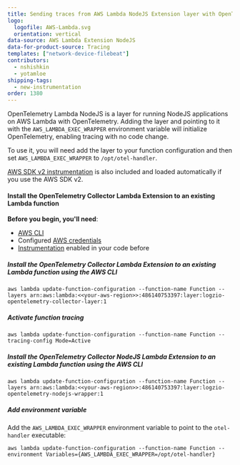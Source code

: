 ```yaml
---
title: Sending traces from AWS Lambda NodeJS Extension layer with OpenTelemetry Collector
logo:
  logofile: AWS-Lambda.svg
  orientation: vertical
data-source: AWS Lambda Extension NodeJS
data-for-product-source: Tracing
templates: ["network-device-filebeat"]
contributors:
  - nshishkin
  - yotamloe
shipping-tags:
  - new-instrumentation
order: 1380
---
```

  
OpenTelemetry Lambda NodeJS is a layer for running NodeJS applications on AWS Lambda with OpenTelemetry. Adding the layer and pointing to it with
the `AWS_LAMBDA_EXEC_WRAPPER` environment variable will initialize OpenTelemetry, enabling tracing with no code change.

To use it, you will need add the layer to your function configuration and then set `AWS_LAMBDA_EXEC_WRAPPER` to `/opt/otel-handler`.

[AWS SDK v2 instrumentation](https://github.com/aspecto-io/opentelemetry-ext-js/tree/master/packages/instrumentation-aws-sdk) is also
included and loaded automatically if you use the AWS SDK v2.

  
#### Install the OpenTelemetry Collector Lambda Extension to an existing Lambda function

**Before you begin, you'll need**:
  
* [AWS CLI](https://docs.aws.amazon.com/cli/latest/userguide/install-cliv2.html)
* Configured [AWS credentials](https://docs.aws.amazon.com/cli/latest/userguide/cli-configure-files.html)
* [Instrumentation](https://docs.logz.io/shipping/tracing-sources/opentelemetry-nodejs-lambda.html) enabled in your code before

<div class="tasklist">

##### Install the OpenTelemetry Collector Lambda Extension to an existing Lambda function using the AWS CLI

```shell
aws lambda update-function-configuration --function-name Function --layers arn:aws:lambda:<<your-aws-region>>:486140753397:layer:logzio-opentelemetry-collector-layer:1
```
  
##### Activate function tracing
  
```shell
aws lambda update-function-configuration --function-name Function --tracing-config Mode=Active
```

##### Install the OpenTelemetry Collector NodeJS Lambda Extension to an existing Lambda function using the AWS CLI
  
```shell
aws lambda update-function-configuration --function-name Function --layers arn:aws:lambda:<<your-aws-region>>:486140753397:layer:logzio-opentelemetry-nodejs-wrapper:1
```
  
##### Add environment variable
  
Add the `AWS_LAMBDA_EXEC_WRAPPER` environment variable to point to the `otel-handler` executable:

```shell
aws lambda update-function-configuration --function-name Function --environment Variables={AWS_LAMBDA_EXEC_WRAPPER=/opt/otel-handler}
```
  
  
</div>
